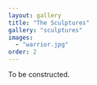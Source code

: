 ```yaml
---
layout: gallery
title: "The Sculptures"
gallery: "sculptures"
images:
  - "warrior.jpg"
order: 2
---
```


To be constructed.